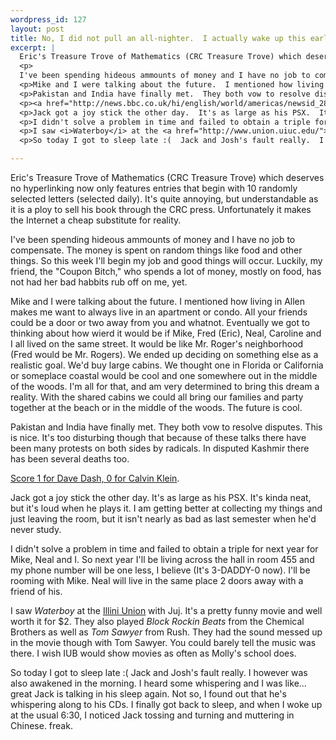 ```yaml
--- 
wordpress_id: 127
layout: post
title: No, I did not pull an all-nighter.  I actually wake up this early.
excerpt: |
  Eric's Treasure Trove of Mathematics (CRC Treasure Trove) which deserves no hyperlinking now only features entries that begin with 10 randomly selected letters (selected daily).  It's quite annoying, but understandable as it is a ploy to sell his book through the CRC press.  Unfortunately it makes the Internet a cheap substitute for reality.
  <p>
  I've been spending hideous ammounts of money and I have no job to compensate.  The money is spent on random things like food and other things.  So this week I'll begin my job and good things will occur.  Luckily, my friend, the "Coupon Bitch," who spends a lot of money, mostly on food, has not had her bad habbits rub off on me, yet.
  <p>Mike and I were talking about the future.  I mentioned how living in Allen makes me want to always live in an apartment or condo.  All your friends could be a door or two away from you and whatnot.  Eventually we got to thinking about how wierd it would be if Mike, Fred (Eric), Neal, Caroline and I all lived on the same street.  It would be like Mr. Roger's neighborhood (Fred would be Mr. Rogers).  We ended up deciding on something else as a realistic goal.  We'd buy large cabins.  We thought one in Florida or California or someplace coastal would be cool and one somewhere out in the middle of the woods.  I'm all for that, and am very determined to bring this dream a reality.  With the shared cabins we could all bring our families and party together at the beach or in the middle of the woods.  The future is cool.
  <p>Pakistan and India have finally met.  They both vow to resolve disputes.  This is nice.  It's too disturbing though that because of these talks there have been many protests on both sides by radicals.  In disputed Kashmir there has been several deaths too.
  <p><a href="http://news.bbc.co.uk/hi/english/world/americas/newsid_282000/282276.stm">Score 1 for Dave Dash, 0 for Calvin Klein</a>.
  <p>Jack got a joy stick the other day.  It's as large as his PSX.  It's kinda neat, but it's loud when he plays it.  I am getting better at collecting my things and just leaving the room, but it isn't nearly as bad as last semester when he'd never study.
  <p>I didn't solve a problem in time and failed to obtain a triple for next year for Mike, Neal and I.  So next year I'll be living across the hall in room 455 and my phone number will be one less, I believe (It's 3-DADDY-0 now).  I'll be rooming with Mike.  Neal will live in the same place 2 doors away with a friend of his.
  <p>I saw <i>Waterboy</i> at the <a href="http://www.union.uiuc.edu/">Illini Union</a> with Juj.  It's a pretty funny movie and well worth it for $2.  They also played <i>Block Rockin Beats</i> from the Chemical Brothers as well as <i>Tom Sawyer</i> from Rush.  They had the sound messed up in the movie though with Tom Sawyer.  You could barely tell the music was there.  I wish IUB would show movies as often as Molly's school does.
  <p>So today I got to sleep late :(  Jack and Josh's fault really.  I however was also awakened in the morning.  I heard some whispering and I was like... great Jack is talking in his sleep again.  Not so, I found out that he's whispering along to his CDs.  I finally got back to sleep, and when I woke up at the usual 6:30, I noticed Jack tossing and turning and muttering in Chinese.  freak.

---
```

Eric's Treasure Trove of Mathematics (CRC Treasure Trove) which deserves no hyperlinking now only features entries that begin with 10 randomly selected letters (selected daily).  It's quite annoying, but understandable as it is a ploy to sell his book through the CRC press.  Unfortunately it makes the Internet a cheap substitute for reality.
<p>
I've been spending hideous ammounts of money and I have no job to compensate.  The money is spent on random things like food and other things.  So this week I'll begin my job and good things will occur.  Luckily, my friend, the "Coupon Bitch," who spends a lot of money, mostly on food, has not had her bad habbits rub off on me, yet.
<p>Mike and I were talking about the future.  I mentioned how living in Allen makes me want to always live in an apartment or condo.  All your friends could be a door or two away from you and whatnot.  Eventually we got to thinking about how wierd it would be if Mike, Fred (Eric), Neal, Caroline and I all lived on the same street.  It would be like Mr. Roger's neighborhood (Fred would be Mr. Rogers).  We ended up deciding on something else as a realistic goal.  We'd buy large cabins.  We thought one in Florida or California or someplace coastal would be cool and one somewhere out in the middle of the woods.  I'm all for that, and am very determined to bring this dream a reality.  With the shared cabins we could all bring our families and party together at the beach or in the middle of the woods.  The future is cool.
<p>Pakistan and India have finally met.  They both vow to resolve disputes.  This is nice.  It's too disturbing though that because of these talks there have been many protests on both sides by radicals.  In disputed Kashmir there has been several deaths too.
<p><a href="http://news.bbc.co.uk/hi/english/world/americas/newsid_282000/282276.stm">Score 1 for Dave Dash, 0 for Calvin Klein</a>.
<p>Jack got a joy stick the other day.  It's as large as his PSX.  It's kinda neat, but it's loud when he plays it.  I am getting better at collecting my things and just leaving the room, but it isn't nearly as bad as last semester when he'd never study.
<p>I didn't solve a problem in time and failed to obtain a triple for next year for Mike, Neal and I.  So next year I'll be living across the hall in room 455 and my phone number will be one less, I believe (It's 3-DADDY-0 now).  I'll be rooming with Mike.  Neal will live in the same place 2 doors away with a friend of his.
<p>I saw <i>Waterboy</i> at the <a href="http://www.union.uiuc.edu/">Illini Union</a> with Juj.  It's a pretty funny movie and well worth it for $2.  They also played <i>Block Rockin Beats</i> from the Chemical Brothers as well as <i>Tom Sawyer</i> from Rush.  They had the sound messed up in the movie though with Tom Sawyer.  You could barely tell the music was there.  I wish IUB would show movies as often as Molly's school does.
<p>So today I got to sleep late :(  Jack and Josh's fault really.  I however was also awakened in the morning.  I heard some whispering and I was like... great Jack is talking in his sleep again.  Not so, I found out that he's whispering along to his CDs.  I finally got back to sleep, and when I woke up at the usual 6:30, I noticed Jack tossing and turning and muttering in Chinese.  freak.
